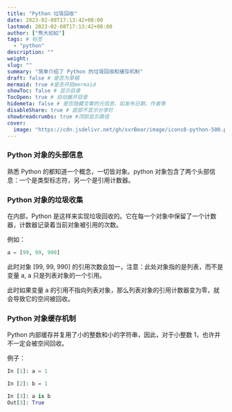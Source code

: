 ```yaml
---
title: "Python 垃圾回收"
date: 2023-02-08T17:13:42+08:00
lastmod: 2023-02-08T17:13:42+08:00
author: ["熊大如如"]
tags: # 标签
  - "python"
description: ""
weight:
slug: ""
summary: "简单介绍了 Python 的垃圾回收和缓存机制"
draft: false # 是否为草稿
mermaid: true #是否开启mermaid
showToc: false # 显示目录
TocOpen: true # 自动展开目录
hidemeta: false # 是否隐藏文章的元信息，如发布日期、作者等
disableShare: true # 底部不显示分享栏
showbreadcrumbs: true #顶部显示路径
cover:
  image: "https://cdn.jsdelivr.net/gh/xxrBear/image/icons8-python-500.png"
---
```


### Python 对象的头部信息

熟悉 Python 的都知道一个概念，一切皆对象。python 对象包含了两个头部信息：一个是类型标志符，另一个是引用计数器。

### Python 对象的垃圾收集

在内部，Python 是这样来实现垃圾回收的。它在每一个对象中保留了一个计数器，计数器记录着当前对象被引用的次数。

例如：

```python
a = [99, 99, 990]
```

此时对象 [99, 99, 990] 的引用次数会加一，注意：此处对象指的是列表，而不是变量 a, a 只是列表对象的一个引用。

此时如果变量 a 的引用不指向列表对象，那么列表对象的引用计数器变为零，就会导致它的空间被回收。

### Python 对象缓存机制

Python 内部缓存并复用了小的整数和小的字符串，因此，对于小整数 1，也许并不一定会被空间回收。

例子：

```python
In [1]: a = 1

In [2]: b = 1

In [3]: a is b
Out[3]: True
```
